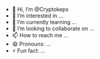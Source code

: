 - 👋 Hi, I’m @Cryptokeps
- 👀 I’m interested in ...
- 🌱 I’m currently learning ...
- 💞️ I’m looking to collaborate on ...
- 📫 How to reach me ...
- 😄 Pronouns: ...
- ⚡ Fun fact: ...

<!---
Cryptokeps/Cryptokeps is a ✨ special ✨ repository because its `README.md` (this file) appears on your GitHub profile.
You can click the Preview link to take a look at your changes.
--->
